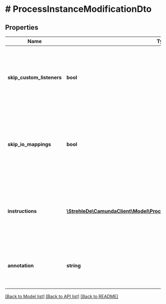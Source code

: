 # # ProcessInstanceModificationDto

## Properties

Name | Type | Description | Notes
------------ | ------------- | ------------- | -------------
**skip_custom_listeners** | **bool** | Skip execution listener invocation for activities that are started or ended as part of this request. | [optional] 
**skip_io_mappings** | **bool** | Skip execution of [input/output variable mappings](https://docs.camunda.org/manual/7.13/user-guide/process-engine/variables/#input-output-variable-mapping) for activities that are started or ended as part of this request. | [optional] 
**instructions** | [**\StrehleDe\CamundaClient\Model\ProcessInstanceModificationInstructionDto[]**](ProcessInstanceModificationInstructionDto.md) | JSON array of modification instructions. The instructions are executed in the order they are in. | [optional] 
**annotation** | **string** | An arbitrary text annotation set by a user for auditing reasons. | [optional] 

[[Back to Model list]](../../README.md#documentation-for-models) [[Back to API list]](../../README.md#documentation-for-api-endpoints) [[Back to README]](../../README.md)


